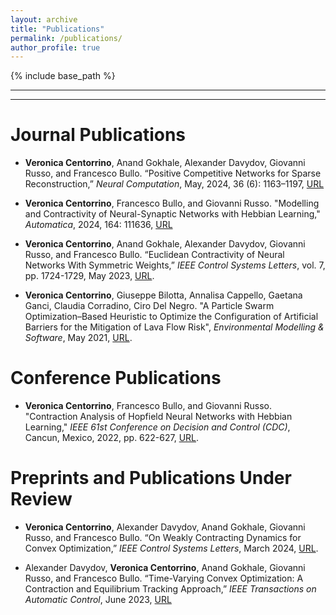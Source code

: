 ```yaml
---
layout: archive
title: "Publications"
permalink: /publications/
author_profile: true
---
```


<!---
{% if author.googlescholar %}
  You can also find my articles on <u><a href="{{author.googlescholar}}">my Google Scholar profile</a>.</u>
{% endif %}

{% include base_path %}

{% for post in site.publications reversed %}
  {% include archive-single.html %}
{% endfor %}
--->

{% include base_path %}

---

---

Journal Publications
======
* **Veronica Centorrino**, Anand Gokhale, Alexander Davydov, Giovanni Russo, and Francesco Bullo. “Positive Competitive Networks for Sparse Reconstruction,” *Neural Computation*, May, 2024, 36 (6): 1163–1197, [URL](https://doi.org/10.1162/neco_a_01657)

* **Veronica Centorrino**, Francesco Bullo, and Giovanni Russo. "Modelling and Contractivity of Neural-Synaptic Networks with Hebbian Learning," *Automatica*, 2024, 164: 111636, [URL](https://www.sciencedirect.com/science/article/abs/pii/S0005109824001298)

* **Veronica Centorrino**, Anand Gokhale, Alexander Davydov, Giovanni Russo, and Francesco Bullo. “Euclidean Contractivity of Neural Networks With Symmetric Weights,” *IEEE Control Systems Letters*, vol. 7, pp. 1724-1729, May 2023, [URL](https://arxiv.org/abs/2302.13452).

* **Veronica Centorrino**, Giuseppe Bilotta, Annalisa Cappello, Gaetana Ganci, Claudia Corradino, Ciro Del Negro. "A Particle Swarm Optimization–Based Heuristic to Optimize the Configuration of Artificial Barriers for the Mitigation of Lava Flow Risk", *Environmental Modelling & Software*, May 2021, [URL](https://www.sciencedirect.com/science/article/pii/S1364815221000669).

Conference Publications
======
* **Veronica Centorrino**, Francesco Bullo, and Giovanni Russo. "Contraction Analysis of Hopfield Neural Networks with Hebbian Learning," *IEEE 61st Conference on Decision and Control (CDC)*, Cancun, Mexico, 2022, pp. 622-627, [URL](https://ieeexplore.ieee.org/abstract/document/9993009).

Preprints and Publications Under Review
======
* **Veronica Centorrino**, Alexander Davydov, Anand Gokhale, Giovanni Russo, and Francesco Bullo. “On Weakly Contracting Dynamics for Convex Optimization,” *IEEE Control Systems Letters*, March 2024, [URL](https://arxiv.org/abs/2403.07572).

* Alexander Davydov, **Veronica Centorrino**, Anand Gokhale, Giovanni Russo, and Francesco Bullo. “Time-Varying Convex Optimization: A Contraction and Equilibrium Tracking Approach,” *IEEE Transactions on Automatic Control*, June 2023, [URL](https://arxiv.org/abs/2305.15595)